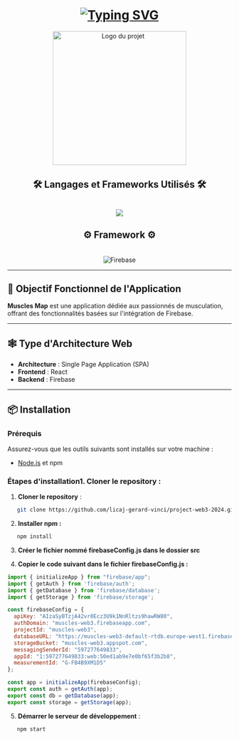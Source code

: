 <h1 align="center">
  <a href="https://git.io/typing-svg">
    <img src="https://readme-typing-svg.demolab.com?font=Fira+Code&weight=500&size=35&duration=4000&pause=1000&color=237BA1&center=true&vCenter=true&width=500&height=70&lines=Bonjour+!%F0%9F%91%8B;Projet+Web+3" alt="Typing SVG" />
  </a>
</h1>

<p align="center">
  <img alt="Logo du projet" src="https://i.postimg.cc/Hs7pT2wP/logoM.png" width="300" />
</p>

<h2 align="center">🛠️ Langages et Frameworks Utilisés 🛠️</h2>
<br/>
<div align="center">
  <a href="https://skillicons.dev">
    <img src="https://skillicons.dev/icons?i=js,html,css,react" /><br>
  </a>
</div>

<h2 align="center">⚙️ Framework ⚙️</h2>
<br>
<div align="center">
  <img src="https://skillicons.dev/icons?i=firebase" alt="Firebase" />
</div>

---

## 🎯 Objectif Fonctionnel de l'Application

**Muscles Map** est une application dédiée aux passionnés de musculation, offrant des fonctionnalités basées sur l'intégration de Firebase.

---

## 🕸️ Type d'Architecture Web

- **Architecture** : Single Page Application (SPA)
- **Frontend** : React
- **Backend** : Firebase

---

## 📦 Installation

### Prérequis

Assurez-vous que les outils suivants sont installés sur votre machine :
- [Node.js](https://nodejs.org/) et npm

### Étapes d'installation1. Cloner le repository : 
  1. **Cloner le repository** :
```bash
   git clone https://github.com/licaj-gerard-vinci/project-web3-2024.git
```

2. **Installer npm :**
```bash
   npm install
```

3. **Créer le fichier nommé firebaseConfig.js dans le dossier src**


4. **Copier le code suivant dans le fichier firebaseConfig.js :**
```js
import { initializeApp } from "firebase/app";
import { getAuth } from 'firebase/auth';
import { getDatabase } from 'firebase/database';
import { getStorage } from 'firebase/storage'; 

const firebaseConfig = {
  apiKey: "AIzaSyBTzjA42vr0Ecz3U9k1NnRltzs9hawRW80",
  authDomain: "muscles-web3.firebaseapp.com",
  projectId: "muscles-web3",
  databaseURL: "https://muscles-web3-default-rtdb.europe-west1.firebasedatabase.app",
  storageBucket: "muscles-web3.appspot.com",
  messagingSenderId: "597277649833",
  appId: "1:597277649833:web:50ed1ab9e7e0bf65f3b2b8",
  measurementId: "G-FB4B9XM1D5"
};

const app = initializeApp(firebaseConfig);
export const auth = getAuth(app);
export const db = getDatabase(app);
export const storage = getStorage(app);
```
5. **Démarrer le serveur de développement** :
```bash
   npm start
```
